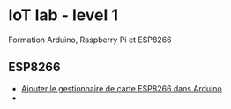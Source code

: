# IoT lab - level 1

Formation Arduino, Raspberry Pi et ESP8266

## ESP8266

- [Ajouter le gestionnaire de carte ESP8266 dans Arduino](arduino_esp8266_board_manager.md)
- 